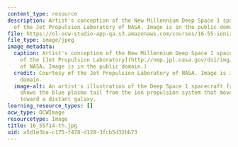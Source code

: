 ```yaml
---
content_type: resource
description: Artist's conception of the New Millennium Deep Space 1 spacecraft. Courtesy
  of the Jet Propulsion Laboratory of NASA. Image is in the public domain.
file: https://ol-ocw-studio-app-qa.s3.amazonaws.com/courses/16-55-ionized-gases-fall-2014/a5d1e3bac175f478d1283fcb5d32bb73_16_55f14-th.jpg
file_type: image/jpeg
image_metadata:
  caption: Artist's conception of the New Millennium Deep Space 1 spacecraft. (Courtesy
    of the [Jet Propulsion Laboratory](http://nmp.jpl.nasa.gov/ds1/img/newds1.gif)
    of NASA. Image is in the public domain.)
  credit: Courtesy of the Jet Propulsion Laboratory of NASA. Image is in the public
    domain.
  image-alt: An artist's illustration of the Deep Space 1 spacecraft from behind that
    shows the blue plasma tail from the ion propulsion system that moves the craft
    toward a distant galaxy.
learning_resource_types: []
ocw_type: OCWImage
resourcetype: Image
title: 16_55f14-th.jpg
uid: a5d1e3ba-c175-f478-d128-3fcb5d32bb73
---
```

